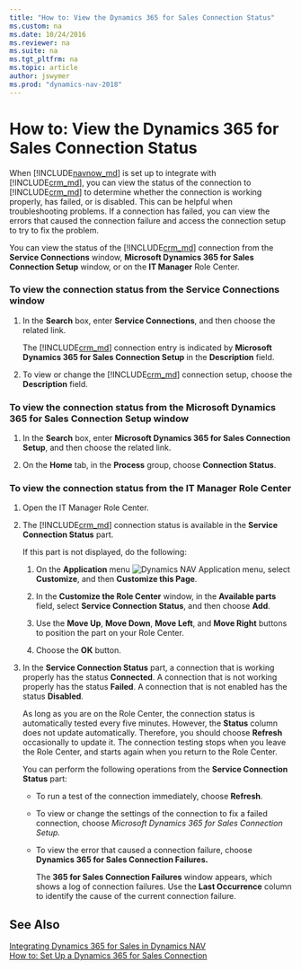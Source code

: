 ```yaml
---
title: "How to: View the Dynamics 365 for Sales Connection Status"
ms.custom: na
ms.date: 10/24/2016
ms.reviewer: na
ms.suite: na
ms.tgt_pltfrm: na
ms.topic: article
author: jswymer
ms.prod: "dynamics-nav-2018"
---
```

# How to: View the Dynamics 365 for Sales Connection Status
When [!INCLUDE[navnow_md](includes/navnow_md.md)] is set up to integrate with [!INCLUDE[crm_md](includes/crm_md.md)], you can view the status of the connection to [!INCLUDE[crm_md](includes/crm_md.md)] to determine whether the connection is working properly, has failed, or is disabled. This can be helpful when troubleshooting problems. If a connection has failed, you can view the errors that caused the connection failure and access the connection setup to try to fix the problem.  

 You can view the status of the [!INCLUDE[crm_md](includes/crm_md.md)] connection from the **Service Connections** window, **Microsoft Dynamics 365 for Sales  Connection Setup** window, or on the **IT Manager** Role Center.  

### To view the connection status from the Service Connections window  

1.  In the **Search** box, enter **Service Connections**, and then choose the related link.  

     The [!INCLUDE[crm_md](includes/crm_md.md)] connection entry is indicated by **Microsoft Dynamics 365 for Sales  Connection Setup** in the **Description** field.  

2.  To view or change the [!INCLUDE[crm_md](includes/crm_md.md)] connection setup, choose the **Description** field.  

### To view the connection status from the Microsoft Dynamics 365 for Sales  Connection Setup window  

1.  In the **Search** box, enter **Microsoft Dynamics 365 for Sales  Connection Setup**, and then choose the related link.  

2.  On the **Home** tab, in the **Process** group, choose **Connection Status**.  

### To view the connection status from the IT Manager Role Center  

1. Open the IT Manager Role Center.  

2. The [!INCLUDE[crm_md](includes/crm_md.md)] connection status is available in the **Service Connection Status** part.  

    If this part is not displayed, do the following:  

   1.  On the **Application** menu ![Dynamics NAV Application menu](media/ApplicationMenuIcon.png), select **Customize**, and then **Customize this Page**.  

   2.  In the **Customize the Role Center** window, in the **Available parts** field, select **Service Connection Status**, and then choose **Add**.  

   3.  Use the **Move Up**, **Move Down**, **Move Left**, and **Move Right** buttons to position the part on your Role Center.  

   4.  Choose the **OK** button.  

3. In the **Service Connection Status** part, a connection that is working properly has the status **Connected**. A connection that is not working properly has the status **Failed**. A connection that is not enabled has the status **Disabled**.  

    As long as you are on the Role Center, the connection status is automatically tested every five minutes. However, the **Status** column does not update automatically. Therefore, you should choose **Refresh** occasionally to update it. The connection testing stops when you leave the Role Center, and starts again when you return to the Role Center.  

    You can perform the following operations from the **Service Connection Status** part:  

   - To run a test of the connection immediately, choose **Refresh**.  

   - To view or change the settings of the connection to fix a failed connection, choose **Microsoft Dynamics 365 for Sales  Connection Setup*.*  

   - To view the error that caused a connection failure, choose **Dynamics 365 for Sales Connection Failures.**  

      The **365 for Sales Connection Failures** window appears, which shows a log of connection failures. Use the **Last Occurrence** column to identify the cause of the current connection failure.  

## See Also  
 [Integrating Dynamics 365 for Sales in Dynamics NAV](Integrating-Dynamics-CRM-in-Dynamics-NAV.md)   
 [How to: Set Up a Dynamics 365 for Sales Connection](How-to-Set-Up-a-Dynamics-CRM-Connection.md)

